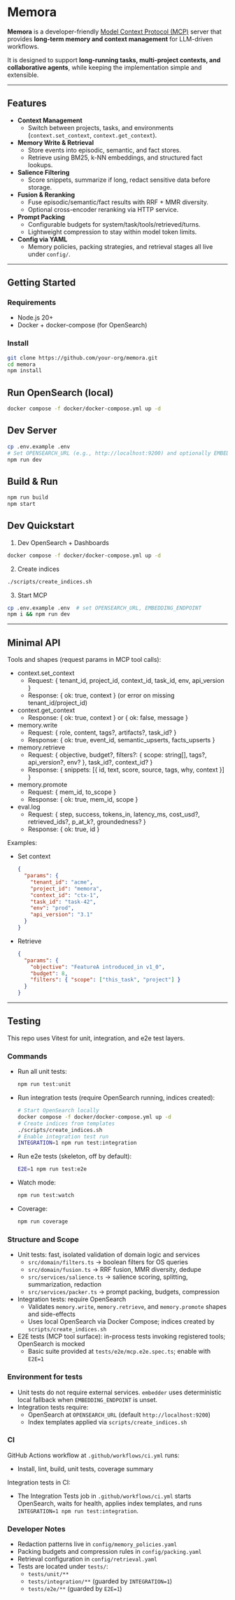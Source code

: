 # Memora

**Memora** is a developer-friendly [Model Context Protocol (MCP)](https://github.com/modelcontextprotocol) server that provides **long-term memory and context management** for LLM-driven workflows.  

It is designed to support **long-running tasks, multi-project contexts, and collaborative agents**, while keeping the implementation simple and extensible.

---

## Features

- **Context Management**
  - Switch between projects, tasks, and environments (`context.set_context`, `context.get_context`).
- **Memory Write & Retrieval**
  - Store events into episodic, semantic, and fact stores.
  - Retrieve using BM25, k-NN embeddings, and structured fact lookups.
- **Salience Filtering**
  - Score snippets, summarize if long, redact sensitive data before storage.
- **Fusion & Reranking**
  - Fuse episodic/semantic/fact results with RRF + MMR diversity.
  - Optional cross-encoder reranking via HTTP service.
- **Prompt Packing**
  - Configurable budgets for system/task/tools/retrieved/turns.
  - Lightweight compression to stay within model token limits.
- **Config via YAML**
  - Memory policies, packing strategies, and retrieval stages all live under `config/`.

---

## Getting Started

### Requirements
- Node.js 20+
- Docker + docker-compose (for OpenSearch)

### Install
```bash
git clone https://github.com/your-org/memora.git
cd memora
npm install
```

## Run OpenSearch (local)
```bash
docker compose -f docker/docker-compose.yml up -d
```

## Dev Server
```bash
cp .env.example .env
# Set OPENSEARCH_URL (e.g., http://localhost:9200) and optionally EMBEDDING_ENDPOINT
npm run dev
```

## Build & Run
```bash
npm run build
npm start
```

## Dev Quickstart

1) Dev OpenSearch + Dashboards
```bash
docker compose -f docker/docker-compose.yml up -d
```

2) Create indices
```bash
./scripts/create_indices.sh
```

3) Start MCP
```bash
cp .env.example .env  # set OPENSEARCH_URL, EMBEDDING_ENDPOINT
npm i && npm run dev
```

---
 
## Minimal API

Tools and shapes (request params in MCP tool calls):
- context.set_context
  - Request: { tenant_id, project_id, context_id, task_id, env, api_version }
  - Response: { ok: true, context } (or error on missing tenant_id/project_id)
- context.get_context
  - Response: { ok: true, context } or { ok: false, message }
- memory.write
  - Request: { role, content, tags?, artifacts?, task_id? }
  - Response: { ok: true, event_id, semantic_upserts, facts_upserts }
- memory.retrieve
  - Request: {
      objective,
      budget?,
      filters?: { scope: string[], tags?, api_version?, env? },
      task_id?, context_id?
    }
  - Response: { snippets: [{ id, text, score, source, tags, why, context }] }
- memory.promote
  - Request: { mem_id, to_scope }
  - Response: { ok: true, mem_id, scope }
- eval.log
  - Request: { step, success, tokens_in, latency_ms, cost_usd?, retrieved_ids?, p_at_k?, groundedness? }
  - Response: { ok: true, id }

Examples:
- Set context
  ```json
  {
    "params": {
      "tenant_id": "acme",
      "project_id": "memora",
      "context_id": "ctx-1",
      "task_id": "task-42",
      "env": "prod",
      "api_version": "3.1"
    }
  }
  ```
- Retrieve
  ```json
  {
    "params": {
      "objective": "FeatureA introduced_in v1_0",
      "budget": 8,
      "filters": { "scope": ["this_task", "project"] }
    }
  }
  ```

---
 
## Testing

This repo uses Vitest for unit, integration, and e2e test layers.

### Commands
- Run all unit tests:
  ```bash
  npm run test:unit
  ```
- Run integration tests (require OpenSearch running, indices created):
  ```bash
  # Start OpenSearch locally
  docker compose -f docker/docker-compose.yml up -d
  # Create indices from templates
  ./scripts/create_indices.sh
  # Enable integration test run
  INTEGRATION=1 npm run test:integration
  ```
- Run e2e tests (skeleton, off by default):
  ```bash
  E2E=1 npm run test:e2e
  ```
- Watch mode:
  ```bash
  npm run test:watch
  ```
- Coverage:
  ```bash
  npm run coverage
  ```

### Structure and Scope
- Unit tests: fast, isolated validation of domain logic and services
  - `src/domain/filters.ts` → boolean filters for OS queries
  - `src/domain/fusion.ts` → RRF fusion, MMR diversity, dedupe
  - `src/services/salience.ts` → salience scoring, splitting, summarization, redaction
  - `src/services/packer.ts` → prompt packing, budgets, compression
- Integration tests: require OpenSearch
  - Validates `memory.write`, `memory.retrieve`, and `memory.promote` shapes and side-effects
  - Uses local OpenSearch via Docker Compose; indices created by `scripts/create_indices.sh`
- E2E tests (MCP tool surface): in-process tests invoking registered tools; OpenSearch is mocked
  - Basic suite provided at `tests/e2e/mcp.e2e.spec.ts`; enable with `E2E=1`

### Environment for tests
- Unit tests do not require external services. `embedder` uses deterministic local fallback when `EMBEDDING_ENDPOINT` is unset.
- Integration tests require:
  - OpenSearch at `OPENSEARCH_URL` (default `http://localhost:9200`)
  - Index templates applied via `scripts/create_indices.sh`

### CI
GitHub Actions workflow at `.github/workflows/ci.yml` runs:
- Install, lint, build, unit tests, coverage summary

Integration tests in CI:
- The Integration Tests job in `.github/workflows/ci.yml` starts OpenSearch, waits for health, applies index templates, and runs `INTEGRATION=1 npm run test:integration`.

### Developer Notes
- Redaction patterns live in `config/memory_policies.yaml`
- Packing budgets and compression rules in `config/packing.yaml`
- Retrieval configuration in `config/retrieval.yaml`
- Tests are located under `tests/`:
  - `tests/unit/**`
  - `tests/integration/**` (guarded by `INTEGRATION=1`)
  - `tests/e2e/**` (guarded by `E2E=1`)
